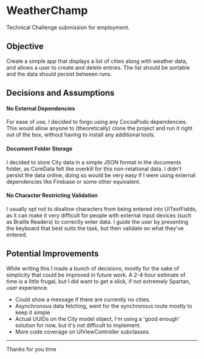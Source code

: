 # WeatherChamp
Technical Challenge submission for employment.

## Objective
Create a simple app that displays a list of cities along with weather data, and allows a user to create and delete entries. The list should be sortable and the data should persist between runs.

## Decisions and Assumptions


#### No External Dependencies
For ease of use, I decided to forgo using any CocoaPods dependencies. This would allow anyone to (theoretically) clone the project and run it right out of the box, without having to install any additional tools.

#### Document Folder Storage
I decided to store City data in a simple JSON format in the documents folder, as CoreData felt like overkill for this non-relational data. I didn't persist the data online, doing so would be very easy if I were using external dependencies like Firebase or some other equivalent.

#### No Character Restricting Validation
I usually opt not to disallow characters from being entered into UITextFields, as it can make it very difficult for people with external input devices (such as Braille Readers) to correctly enter data. I guide the user by presenting the keyboard that best suits the task, but then validate on what they've entered.


## Potential Improvements
While writing this I made a bunch of decisions, mostly for the sake of simplicity that could be improved in future work. A 2-4 hour estimate of time is a little frugal, but I did want to get a slick, if not extremely Spartan, user experience.

- Could show a message if there are currently no cities.
- Asynchronous data fetching, went for the synchronous route mostly to keep it simple
- Actual UUIDs on the City model object, I'm using a 'good enough' solution for now, but it's not difficult to implement.
- More code coverage on UIViewController subclasses.

-----
Thanks for you time
